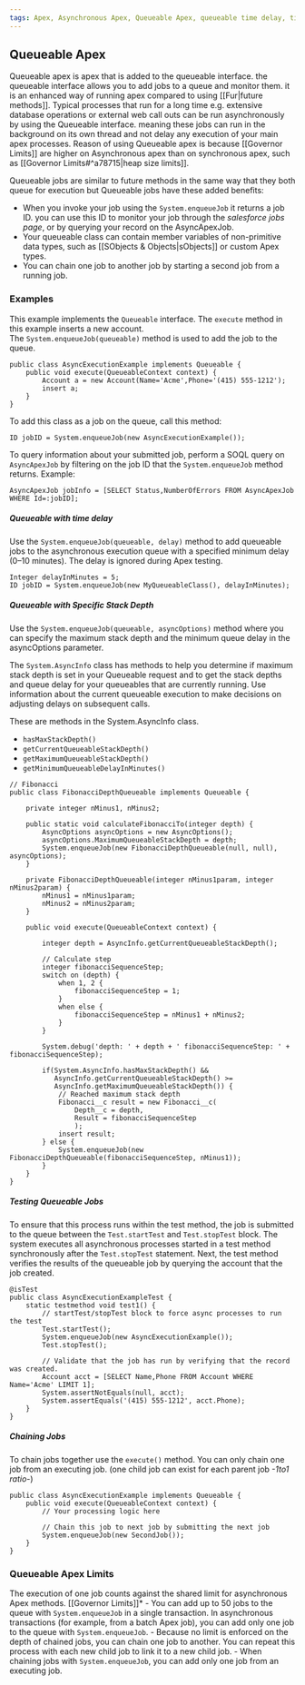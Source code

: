 ```yaml
---
tags: Apex, Asynchronous Apex, Queueable Apex, queueable time delay, time delay, stack depth, Chaining jobs
---
```

## Queueable Apex

Queueable apex is apex that is added to the queueable interface. the queueable interface allows you to add jobs to a queue and monitor them. it is an enhanced way of running apex compared to using [[Fur|future methods]]. 
Typical processes that run for a long time e.g. extensive database operations or external web call outs can be run asynchronously by using the Queueable interface. meaning these jobs can run in the background on its own thread and not delay any execution of your main apex processes. 
Reason of using Queueable apex is because [[Governor Limits]] are higher on Asynchronous apex than on synchronous apex, such as [[Governor Limits#^a78715|heap size limits]].

Queueable jobs are similar to future methods in the same way that they both queue for execution but Queueable jobs have these added benefits:
- When you invoke your job using the `System.enqueueJob` it returns a job ID. you can use this ID to  monitor your job through the *salesforce jobs page*, or by querying your record on the AsyncApexJob. 
- Your queueable class can contain member variables of non-primitive data types, such as [[SObjects & Objects|sObjects]] or custom Apex types.
- You can chain one job to another job by starting a second job from a running job.

### Examples
This example implements the `Queueable` interface. The `execute` method in this example inserts a new account. The `System.enqueueJob(queueable)` method is used to add the job to the queue.
```apex
public class AsyncExecutionExample implements Queueable {
    public void execute(QueueableContext context) {
        Account a = new Account(Name='Acme',Phone='(415) 555-1212');
        insert a;        
    }
}
```
To add this class as a job on the queue, call this method:
```apex
ID jobID = System.enqueueJob(new AsyncExecutionExample());
```
To query information about your submitted job, perform a SOQL query on `AsyncApexJob` by filtering on the job ID that the `System.enqueueJob` method returns. Example:
```apex
AsyncApexJob jobInfo = [SELECT Status,NumberOfErrors FROM AsyncApexJob WHERE Id=:jobID];
```

##### Queueable with time delay
Use the `System.enqueueJob(queueable, delay)` method to add queueable jobs to the asynchronous execution queue with a specified minimum delay (0–10 minutes). The delay is ignored during Apex testing.
``` apex
Integer delayInMinutes = 5;
ID jobID = System.enqueueJob(new MyQueueableClass(), delayInMinutes);
```

##### Queueable with Specific Stack Depth
Use the `System.enqueueJob(queueable, asyncOptions)` method where you can specify the maximum stack depth and the minimum queue delay in the asyncOptions parameter.

The `System.AsyncInfo` class has methods to help you determine if maximum stack depth is set in your Queueable request and to get the stack depths and queue delay for your queueables that are currently running. Use information about the current queueable execution to make decisions on adjusting delays on subsequent calls.

These are methods in the System.AsyncInfo class.
- `hasMaxStackDepth()`
- `getCurrentQueueableStackDepth()`
- `getMaximumQueueableStackDepth()`
- `getMinimumQueueableDelayInMinutes()`

``` apex
// Fibonacci
public class FibonacciDepthQueueable implements Queueable {
   
    private integer nMinus1, nMinus2;
       
    public static void calculateFibonacciTo(integer depth) {
        AsyncOptions asyncOptions = new AsyncOptions();
        asyncOptions.MaximumQueueableStackDepth = depth;
        System.enqueueJob(new FibonacciDepthQueueable(null, null), asyncOptions);
    }
       
    private FibonacciDepthQueueable(integer nMinus1param, integer nMinus2param) {
        nMinus1 = nMinus1param;
        nMinus2 = nMinus2param;
    }
   
    public void execute(QueueableContext context) {
       
        integer depth = AsyncInfo.getCurrentQueueableStackDepth();
       
        // Calculate step
        integer fibonacciSequenceStep;
        switch on (depth) {
            when 1, 2 {
                fibonacciSequenceStep = 1;
            }
            when else {
                fibonacciSequenceStep = nMinus1 + nMinus2;
            }
        }
       
        System.debug('depth: ' + depth + ' fibonacciSequenceStep: ' + fibonacciSequenceStep);
       
        if(System.AsyncInfo.hasMaxStackDepth() &&
           AsyncInfo.getCurrentQueueableStackDepth() >= 
           AsyncInfo.getMaximumQueueableStackDepth()) {
            // Reached maximum stack depth
            Fibonacci__c result = new Fibonacci__c(
                Depth__c = depth,
                Result = fibonacciSequenceStep
                );
            insert result;
        } else {
            System.enqueueJob(new FibonacciDepthQueueable(fibonacciSequenceStep, nMinus1));
        }
    }
}

```

##### Testing Queueable Jobs
To ensure that this process runs within the test method, the job is submitted to the queue between the `Test.startTest` and `Test.stopTest` block. The system executes all asynchronous processes started in a test method synchronously after the `Test.stopTest` statement. Next, the test method verifies the results of the queueable job by querying the account that the job created.
``` apex
@isTest
public class AsyncExecutionExampleTest {
    static testmethod void test1() {
        // startTest/stopTest block to force async processes to run the test
        Test.startTest();        
        System.enqueueJob(new AsyncExecutionExample());
        Test.stopTest();
        
        // Validate that the job has run by verifying that the record was created.
        Account acct = [SELECT Name,Phone FROM Account WHERE Name='Acme' LIMIT 1];
        System.assertNotEquals(null, acct);
        System.assertEquals('(415) 555-1212', acct.Phone);
    }
}
```

##### Chaining Jobs
To chain jobs together use the `execute()` method. You can only chain one job from an executing job. (one child job can exist for each parent job *-1to1 ratio-*) 
``` apex
public class AsyncExecutionExample implements Queueable {
    public void execute(QueueableContext context) {
        // Your processing logic here       

        // Chain this job to next job by submitting the next job
        System.enqueueJob(new SecondJob());
    }
}
```

### Queueable Apex Limits
The execution of one job counts against the shared limit for asynchronous Apex methods. [[Governor Limits]]*
	- You can add up to 50 jobs to the queue with `System.enqueueJob` in a single transaction. In asynchronous transactions (for example, from a batch Apex job), you can add only one job to the queue with `System.enqueueJob`.
	- Because no limit is enforced on the depth of chained jobs, you can chain one job to another. You can repeat this process with each new child job to link it to a new child job.
	- When chaining jobs with `System.enqueueJob`, you can add only one job from an executing job.